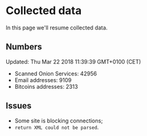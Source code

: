 # Collected data

In this page we'll resume collected data.

## Numbers

Updated:  Thu Mar 22 2018 11:39:39 GMT+0100 (CET)

- Scanned Onion Services: 42956
- Email addresses: 9109
- Bitcoins addresses: 2313

## Issues

- Some site is blocking connections;
- `return XML could not be parsed`. 
